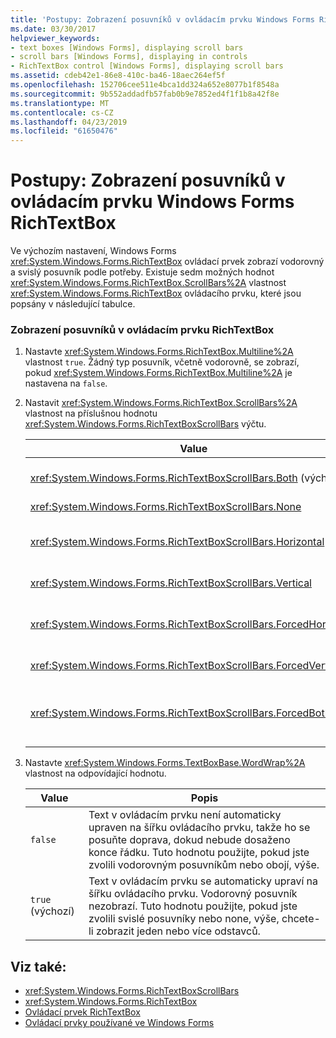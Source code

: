 ```yaml
---
title: 'Postupy: Zobrazení posuvníků v ovládacím prvku Windows Forms RichTextBox'
ms.date: 03/30/2017
helpviewer_keywords:
- text boxes [Windows Forms], displaying scroll bars
- scroll bars [Windows Forms], displaying in controls
- RichTextBox control [Windows Forms], displaying scroll bars
ms.assetid: cdeb42e1-86e8-410c-ba46-18aec264ef5f
ms.openlocfilehash: 152706cee511e4bca1dd324a652e8077b1f8548a
ms.sourcegitcommit: 9b552addadfb57fab0b9e7852ed4f1f1b8a42f8e
ms.translationtype: MT
ms.contentlocale: cs-CZ
ms.lasthandoff: 04/23/2019
ms.locfileid: "61650476"
---
```

# <a name="how-to-display-scroll-bars-in-the-windows-forms-richtextbox-control"></a>Postupy: Zobrazení posuvníků v ovládacím prvku Windows Forms RichTextBox
Ve výchozím nastavení, Windows Forms <xref:System.Windows.Forms.RichTextBox> ovládací prvek zobrazí vodorovný a svislý posuvník podle potřeby. Existuje sedm možných hodnot <xref:System.Windows.Forms.RichTextBox.ScrollBars%2A> vlastnost <xref:System.Windows.Forms.RichTextBox> ovládacího prvku, které jsou popsány v následující tabulce.  
  
### <a name="to-display-scroll-bars-in-a-richtextbox-control"></a>Zobrazení posuvníků v ovládacím prvku RichTextBox  
  
1. Nastavte <xref:System.Windows.Forms.RichTextBox.Multiline%2A> vlastnost `true`. Žádný typ posuvník, včetně vodorovně, se zobrazí, pokud <xref:System.Windows.Forms.RichTextBox.Multiline%2A> je nastavena na `false`.  
  
2. Nastavit <xref:System.Windows.Forms.RichTextBox.ScrollBars%2A> vlastnost na příslušnou hodnotu <xref:System.Windows.Forms.RichTextBoxScrollBars> výčtu.  
  
    |Value|Popis|  
    |-----------|-----------------|  
    |<xref:System.Windows.Forms.RichTextBoxScrollBars.Both> (výchozí)|Zobrazí vodorovný nebo svislý posuvník nebo obojí, jenom v případě, že text přesahuje šířky nebo délky ovládacího prvku.|  
    |<xref:System.Windows.Forms.RichTextBoxScrollBars.None>|Nikdy nezobrazí libovolného typu posuvník.|  
    |<xref:System.Windows.Forms.RichTextBoxScrollBars.Horizontal>|Zobrazí vodorovný posuvník, pouze když text přesahuje šířku ovládacího prvku. (K tomu došlo, <xref:System.Windows.Forms.TextBoxBase.WordWrap%2A> musí být vlastnost nastavena na `false`.)|  
    |<xref:System.Windows.Forms.RichTextBoxScrollBars.Vertical>|Zobrazí svislý posuvník, pouze když text překračuje výšku ovládacího prvku.|  
    |<xref:System.Windows.Forms.RichTextBoxScrollBars.ForcedHorizontal>|Zobrazí vodorovného posuvníku při <xref:System.Windows.Forms.TextBoxBase.WordWrap%2A> je nastavena na `false`. Posuvníku se zobrazí šedě, když text není delší než šířka ovládacího prvku.|  
    |<xref:System.Windows.Forms.RichTextBoxScrollBars.ForcedVertical>|Vždy zobrazí svislý posuvník. Posuvníku se zobrazí šedě, když text není delší než délka ovládacího prvku.|  
    |<xref:System.Windows.Forms.RichTextBoxScrollBars.ForcedBoth>|Vždy zobrazí svislý posuvník. Zobrazí vodorovného posuvníku při <xref:System.Windows.Forms.TextBoxBase.WordWrap%2A> je nastavena na `false`. Když text není delší než šířka nebo délka ovládacího prvku se zobrazí šedě posuvníky.|  
  
3. Nastavte <xref:System.Windows.Forms.TextBoxBase.WordWrap%2A> vlastnost na odpovídající hodnotu.  
  
    |Value|Popis|  
    |-----------|-----------------|  
    |`false`|Text v ovládacím prvku není automaticky upraven na šířku ovládacího prvku, takže ho se posuňte doprava, dokud nebude dosaženo konce řádku. Tuto hodnotu použijte, pokud jste zvolili vodorovným posuvníkům nebo obojí, výše.|  
    |`true` (výchozí)|Text v ovládacím prvku se automaticky upraví na šířku ovládacího prvku. Vodorovný posuvník nezobrazí. Tuto hodnotu použijte, pokud jste zvolili svislé posuvníky nebo none, výše, chcete-li zobrazit jeden nebo více odstavců.|  
  
## <a name="see-also"></a>Viz také:

- <xref:System.Windows.Forms.RichTextBoxScrollBars>
- <xref:System.Windows.Forms.RichTextBox>
- [Ovládací prvek RichTextBox](richtextbox-control-windows-forms.md)
- [Ovládací prvky používané ve Windows Forms](controls-to-use-on-windows-forms.md)

